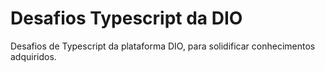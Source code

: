 # Desafios Typescript da DIO

Desafios de Typescript da plataforma DIO, para solidificar conhecimentos adquiridos.




